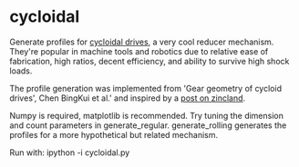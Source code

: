 cycloidal
=========

Generate profiles for [cycloidal drives](https://en.wikipedia.org/wiki/Cycloidal_drive), a very cool reducer mechanism. They're popular in machine tools and robotics due to relative ease of fabrication, high ratios, decent efficiency, and ability to survive high shock loads. 

The profile generation was implemented from 'Gear geometry of cycloid drives', Chen BingKui et al.' and inspired by a [post on zincland](http://www.zincland.com/hypocycloid). 

Numpy is required, matplotlib is recommended. Try tuning the dimension and count parameters in generate_regular. generate_rolling generates the profiles for a more hypothetical but related mechanism. 

Run with:
    ipython -i cycloidal.py
